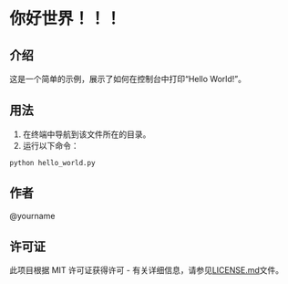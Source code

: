 # 你好世界！！！

## 介绍
这是一个简单的示例，展示了如何在控制台中打印“Hello World!”。

## 用法
1. 在终端中导航到该文件所在的目录。
2. 运行以下命令：

```
python hello_world.py
```

## 作者
@yourname

## 许可证
此项目根据 MIT 许可证获得许可 - 有关详细信息，请参见[LICENSE.md](LICENSE.md)文件。
